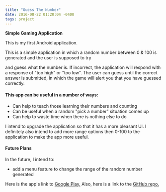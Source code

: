 ```yaml
---
title: "Guess The Number"
date: 2016-08-22 01:20:04 -0400
tags: project
---
```

**Simple Gaming Application**

This is my first Android application.

This is a simple application in which a random number between 0 & 100 is generated and the user is supposed to try
<!--sep-->
and guess what the number is. If incorrect, the application will respond with a response of "too high" or "too low".
The user can guess until the correct answer is submitted, in which the game will alert you that you have guessed correctly.

#### This app can be useful in a number of ways: ####

- Can help to teach those learning their numbers and counting
- Can be useful when a random "pick a number" situation comes up
- Can help to waste time when there is nothing else to do

I intend to upgrade the application so that it has a more pleasant UI. I definitely also intend to add more range options then
0-100 to the application to make the app more useful.

#### Future Plans ####

In the future, I intend to:

- add a menu feature to change the range of the random number generated

Here is the app's link to [Google Play.](https://play.google.com/store/apps/details?id=io.github.ngbrown11.myfirstapp)
Also, here is a link to the [GitHub repo.](https://github.com/ngbrown11/guess-the-number)
